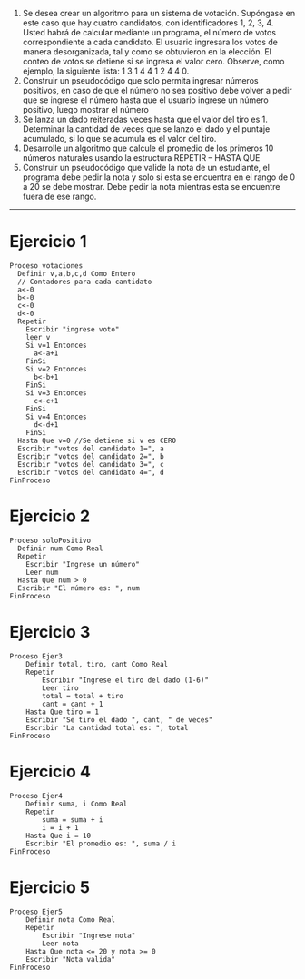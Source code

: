 1. Se desea crear un algoritmo para un sistema de votación. Supóngase en este caso que hay cuatro candidatos, con identificadores 1, 2, 3, 4. Usted habrá de calcular mediante un programa, el número de votos correspondiente a cada candidato. El usuario ingresara los votos de manera desorganizada, tal y como se obtuvieron en la elección. El conteo de votos se detiene si se ingresa el valor cero. Observe, como ejemplo, la siguiente lista: 1 3 1 4 4 1 2 4 4 0.
2. Construir un pseudocódigo que solo permita ingresar números positivos, en caso de que el número no sea positivo debe volver a pedir que se ingrese el número hasta que el usuario ingrese un número positivo, luego mostrar el número
3.  Se lanza un dado reiteradas veces hasta que el valor del tiro es 1. Determinar la cantidad de veces que se lanzó el dado y el puntaje acumulado, si lo que se acumula es el valor del tiro.
4. Desarrolle un algoritmo que calcule el promedio de los primeros 10 números naturales usando la estructura REPETIR – HASTA QUE
5. Construir un pseudocódigo que valide la nota de un estudiante, el programa debe pedir la nota y solo si esta se encuentra en el rango de 0 a 20 se debe mostrar. Debe pedir la nota mientras esta se encuentre fuera de ese rango.

---

# Ejercicio 1

```psc
Proceso votaciones
  Definir v,a,b,c,d Como Entero
  // Contadores para cada cantidato
  a<-0
  b<-0
  c<-0
  d<-0
  Repetir
    Escribir "ingrese voto"
    leer v
    Si v=1 Entonces
      a<-a+1
    FinSi
    Si v=2 Entonces
      b<-b+1
    FinSi
    Si v=3 Entonces
      c<-c+1
    FinSi
    Si v=4 Entonces
      d<-d+1
    FinSi
  Hasta Que v=0 //Se detiene si v es CERO
  Escribir "votos del candidato 1=", a
  Escribir "votos del candidato 2=", b
  Escribir "votos del candidato 3=", c
  Escribir "votos del candidato 4=", d
FinProceso
```

# Ejercicio 2

```psc
Proceso soloPositivo
  Definir num Como Real
  Repetir
    Escribir "Ingrese un número"
    Leer num
  Hasta Que num > 0
  Escribir "El número es: ", num
FinProceso
```

# Ejercicio 3

```psc
Proceso Ejer3
	Definir total, tiro, cant Como Real
	Repetir
		Escribir "Ingrese el tiro del dado (1-6)"
		Leer tiro
		total = total + tiro
		cant = cant + 1
	Hasta Que tiro = 1
	Escribir "Se tiro el dado ", cant, " de veces"
	Escribir "La cantidad total es: ", total
FinProceso
```

# Ejercicio 4

```psc
Proceso Ejer4
	Definir suma, i Como Real
	Repetir
		suma = suma + i
		i = i + 1
	Hasta Que i = 10
	Escribir "El promedio es: ", suma / i
FinProceso
```

# Ejercicio 5

```psc
Proceso Ejer5
	Definir nota Como Real
	Repetir
		Escribir "Ingrese nota"
		Leer nota
	Hasta Que nota <= 20 y nota >= 0
	Escribir "Nota valida"
FinProceso
```